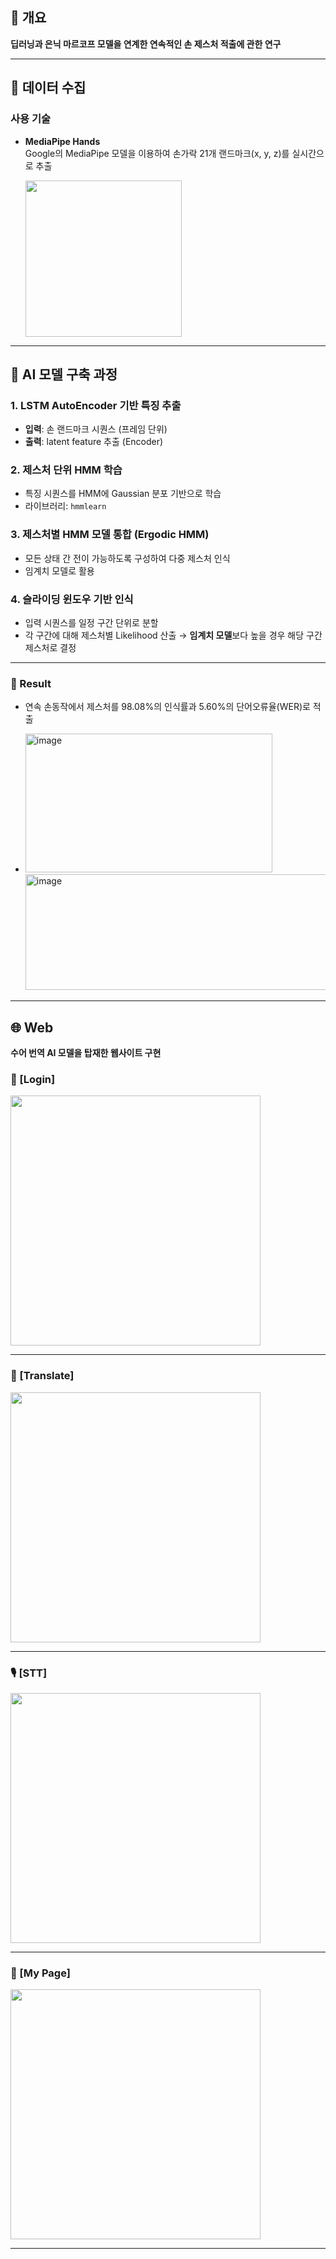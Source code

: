 ## 📌 개요
**딥러닝과 은닉 마르코프 모델을 연계한 연속적인 손 제스처 적출에 관한 연구**

---

## 📸 데이터 수집

### 사용 기술
- **MediaPipe Hands**  
  Google의 MediaPipe 모델을 이용하여 손가락 21개 랜드마크(x, y, z)를 실시간으로 추출

  <img src="https://github.com/user-attachments/assets/6110e708-73ef-4c0f-a703-d71e272d67ea" width="250"/>

---

## 🧠 AI 모델 구축 과정

### 1. LSTM AutoEncoder 기반 특징 추출
- **입력**: 손 랜드마크 시퀀스 (프레임 단위)
- **출력**: latent feature 추출 (Encoder) 

### 2. 제스처 단위 HMM 학습
- 특징 시퀀스를 HMM에 Gaussian 분포 기반으로 학습
- 라이브러리: `hmmlearn`  

### 3. 제스처별 HMM 모델 통합 (Ergodic HMM)
- 모든 상태 간 전이 가능하도록 구성하여 다중 제스처 인식
- 임계치 모델로 활용

### 4. 슬라이딩 윈도우 기반 인식
- 입력 시퀀스를 일정 구간 단위로 분할
- 각 구간에 대해 제스처별 Likelihood 산출 → **임계치 모델**보다 높을 경우 해당 구간 제스처로 결정  

---

### 🧪 Result

- 연속 손동작에서 제스처를 98.08%의 인식률과 5.60%의 단어오류율(WER)로 적출
- 
  <img width="395" height="222" alt="image" src="https://github.com/user-attachments/assets/c5a58d94-2316-4273-809c-a8a00c0a6712" />

  <img width="547" height="185" alt="image" src="https://github.com/user-attachments/assets/6e2bc746-fb7e-485d-b0d8-db07cb0d20dd" />


---

## 🌐 Web
**수어 번역 AI 모델을 탑재한 웹사이트 구현**

### 🔐 [Login]  
<img src="https://github.com/user-attachments/assets/e29fd2f0-241f-4f43-ab6f-b67d7e902d0c" width="400"/>

---

### 📝 [Translate]  
<img src="https://github.com/user-attachments/assets/38aca8b6-ec9d-4e4b-bd86-50d62028e3fb" width="400"/>

---

### 🎙️ [STT]  
<img src="https://github.com/user-attachments/assets/6aca2763-fc2e-46b6-beff-82aca84d850b" width="400"/>

---

### 🙋 [My Page]  
<img src="https://github.com/user-attachments/assets/2c83bf7a-db20-4344-9351-a2b2b9fcbea5" width="400"/>

---
